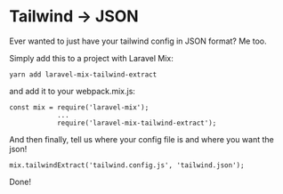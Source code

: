 # Tailwind -> JSON

Ever wanted to just have your tailwind config in JSON format? Me too.

Simply add this to a project with Laravel Mix:

```
yarn add laravel-mix-tailwind-extract
```

and add it to your webpack.mix.js:

```
const mix = require('laravel-mix');  
			...
            require('laravel-mix-tailwind-extract');
```

And then finally, tell us where your config file is and where you want the json!

```
mix.tailwindExtract('tailwind.config.js', 'tailwind.json');
```

Done!